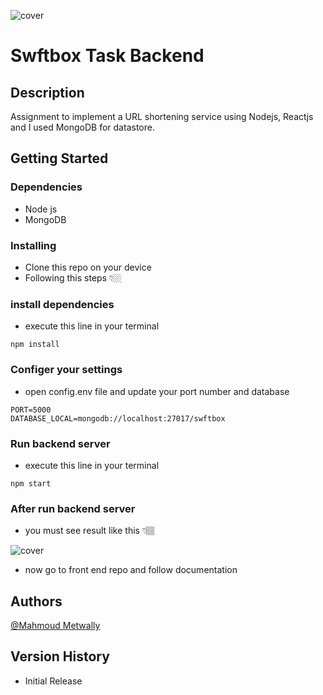 ![cover](https://i.top4top.io/p_2336npmoq1.jpeg)

# Swftbox Task Backend

## Description

Assignment to implement a URL shortening service using Nodejs, Reactjs and I used MongoDB for datastore.

## Getting Started

### Dependencies

- Node js
- MongoDB

### Installing

- Clone this repo on your device
- Following this steps 👇🏼

### install dependencies

- execute this line in your terminal

```
npm install
```

### Configer your settings

- open config.env file and update your port number and database

```
PORT=5000
DATABASE_LOCAL=mongodb://localhost:27017/swftbox
```

### Run backend server

- execute this line in your terminal

```
npm start
```

### After run backend server

- you must see result like this 👇🏽

![cover](https://l.top4top.io/p_23369qnr51.jpeg)

- now go to front end repo and follow documentation

## Authors

[@Mahmoud Metwally](https://github.com/izome-kon)

## Version History

- Initial Release
